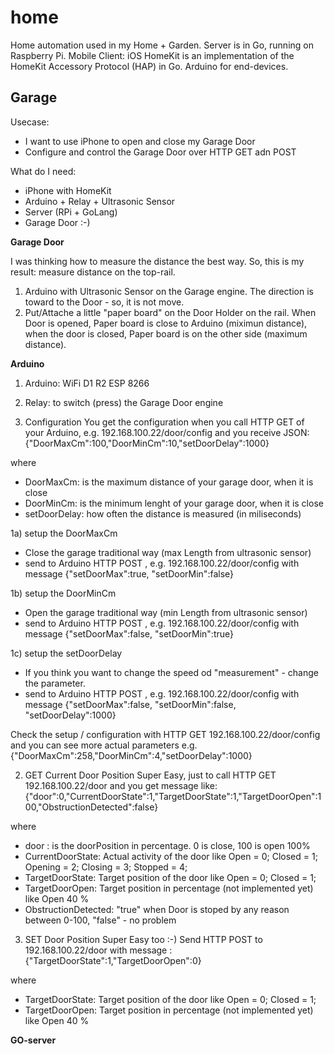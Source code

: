 # home
Home automation used in my Home + Garden. 
Server is in Go, running on Raspberry Pi.
Mobile Client: iOS HomeKit is an implementation of the HomeKit Accessory Protocol (HAP) in Go. 
Arduino for end-devices.


Garage
----

Usecase: 
- I want to use iPhone to open and close my Garage Door 
- Configure and control the Garage Door over HTTP GET adn POST

What do I need:
- iPhone with HomeKit
- Arduino + Relay + Ultrasonic Sensor
- Server (RPi + GoLang)
- Garage Door :-)

**Garage Door**

I was thinking how to measure the distance the best way. So, this is my result: measure distance on the top-rail.

1) Arduino with Ultrasonic Sensor on the Garage engine. The direction is toward to the Door - so, it is not move.
2) Put/Attache a little "paper board" on the Door Holder on the rail. When Door is opened, Paper board is close to Arduino (miximun distance), when the door is closed, Paper board is on the other side (maximum distance). 

**Arduino**

1) Arduino: WiFi D1 R2 ESP 8266
2) Relay: to switch (press) the Garage Door engine

1) Configuration 
You get the configuration when you call HTTP GET of your Arduino, e.g. 192.168.100.22/door/config
and you receive JSON: 
{"DoorMaxCm":100,"DoorMinCm":10,"setDoorDelay":1000}

where 
- DoorMaxCm: is the maximum distance of your garage door, when it is close
- DoorMinCm: is the minimum lenght of your garage door, when it is close
- setDoorDelay: how often the distance is measured (in miliseconds)

1a) setup the DoorMaxCm
- Close the garage traditional way (max Length from ultrasonic sensor)
- send to Arduino HTTP POST , e.g. 192.168.100.22/door/config with message {"setDoorMax":true, "setDoorMin":false}

1b) setup the DoorMinCm
- Open the garage traditional way (min Length from ultrasonic sensor)
- send to Arduino HTTP POST , e.g. 192.168.100.22/door/config with message {"setDoorMax":false, "setDoorMin":true}

1c) setup the setDoorDelay
- If you think you want to change the speed od "measurement" - change the parameter.
- send to Arduino HTTP POST , e.g. 192.168.100.22/door/config with message {"setDoorMax":false, "setDoorMin":false, "setDoorDelay":1000}

Check the setup / configuration with HTTP GET 192.168.100.22/door/config and you can see more actual parameters e.g. {"DoorMaxCm":258,"DoorMinCm":4,"setDoorDelay":1000}


2) GET Current Door Position
Super Easy, just to call HTTP GET 192.168.100.22/door
and you get message like: 
{"door":0,"CurrentDoorState":1,"TargetDoorState":1,"TargetDoorOpen":100,"ObstructionDetected":false}

where

 - door : is the doorPosition in percentage. 0 is close, 100 is open 100%
 - CurrentDoorState: Actual activity of the door like Open = 0; Closed = 1; Opening = 2; Closing = 3; Stopped = 4;
 - TargetDoorState: Target position of the door like Open = 0; Closed = 1;
 - TargetDoorOpen: Target position in percentage (not implemented yet) like Open 40 %
 - ObstructionDetected: "true" when Door is stoped by any reason between 0-100, "false" - no problem 
  

3) SET Door Position
Super Easy too :-) Send HTTP POST to 192.168.100.22/door
with message : 
{"TargetDoorState":1,"TargetDoorOpen":0}

where
 - TargetDoorState: Target position of the door like Open = 0; Closed = 1;
 - TargetDoorOpen: Target position in percentage (not implemented yet) like Open 40 %
  

**GO-server**

